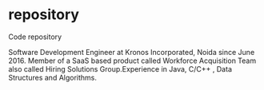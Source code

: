# repository
Code repository

Software Development Engineer at Kronos Incorporated, Noida since June 2016. Member of a SaaS based product called Workforce Acquisition Team also called Hiring Solutions Group.Experience in Java, C/C++ , Data Structures and Algorithms.
